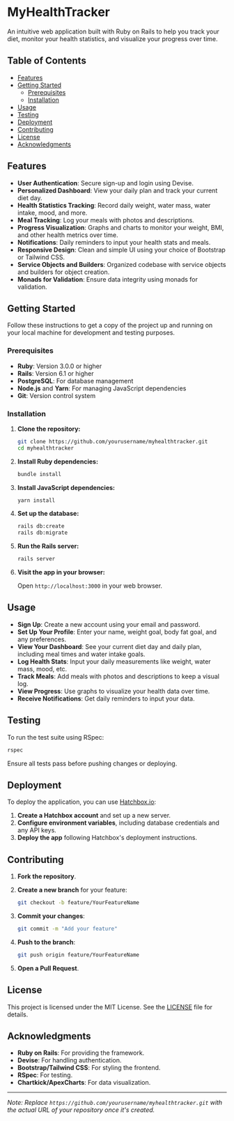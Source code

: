 # MyHealthTracker

An intuitive web application built with Ruby on Rails to help you track your diet, monitor your health statistics, and visualize your progress over time.

## Table of Contents

- [Features](#features)
- [Getting Started](#getting-started)
  - [Prerequisites](#prerequisites)
  - [Installation](#installation)
- [Usage](#usage)
- [Testing](#testing)
- [Deployment](#deployment)
- [Contributing](#contributing)
- [License](#license)
- [Acknowledgments](#acknowledgments)

## Features

- **User Authentication**: Secure sign-up and login using Devise.
- **Personalized Dashboard**: View your daily plan and track your current diet day.
- **Health Statistics Tracking**: Record daily weight, water mass, water intake, mood, and more.
- **Meal Tracking**: Log your meals with photos and descriptions.
- **Progress Visualization**: Graphs and charts to monitor your weight, BMI, and other health metrics over time.
- **Notifications**: Daily reminders to input your health stats and meals.
- **Responsive Design**: Clean and simple UI using your choice of Bootstrap or Tailwind CSS.
- **Service Objects and Builders**: Organized codebase with service objects and builders for object creation.
- **Monads for Validation**: Ensure data integrity using monads for validation.

## Getting Started

Follow these instructions to get a copy of the project up and running on your local machine for development and testing purposes.

### Prerequisites

- **Ruby**: Version 3.0.0 or higher
- **Rails**: Version 6.1 or higher
- **PostgreSQL**: For database management
- **Node.js** and **Yarn**: For managing JavaScript dependencies
- **Git**: Version control system

### Installation

1. **Clone the repository:**

   ```bash
   git clone https://github.com/yourusername/myhealthtracker.git
   cd myhealthtracker
   ```

2. **Install Ruby dependencies:**

   ```bash
   bundle install
   ```

3. **Install JavaScript dependencies:**

   ```bash
   yarn install
   ```

4. **Set up the database:**

   ```bash
   rails db:create
   rails db:migrate
   ```

5. **Run the Rails server:**

   ```bash
   rails server
   ```

6. **Visit the app in your browser:**

   Open `http://localhost:3000` in your web browser.

## Usage

- **Sign Up**: Create a new account using your email and password.
- **Set Up Your Profile**: Enter your name, weight goal, body fat goal, and any preferences.
- **View Your Dashboard**: See your current diet day and daily plan, including meal times and water intake goals.
- **Log Health Stats**: Input your daily measurements like weight, water mass, mood, etc.
- **Track Meals**: Add meals with photos and descriptions to keep a visual log.
- **View Progress**: Use graphs to visualize your health data over time.
- **Receive Notifications**: Get daily reminders to input your data.

## Testing

To run the test suite using RSpec:

```bash
rspec
```

Ensure all tests pass before pushing changes or deploying.

## Deployment

To deploy the application, you can use [Hatchbox.io](https://www.hatchbox.io/):

1. **Create a Hatchbox account** and set up a new server.
2. **Configure environment variables**, including database credentials and any API keys.
3. **Deploy the app** following Hatchbox's deployment instructions.

## Contributing

1. **Fork the repository**.
2. **Create a new branch** for your feature:

   ```bash
   git checkout -b feature/YourFeatureName
   ```

3. **Commit your changes**:

   ```bash
   git commit -m "Add your feature"
   ```

4. **Push to the branch**:

   ```bash
   git push origin feature/YourFeatureName
   ```

5. **Open a Pull Request**.

## License

This project is licensed under the MIT License. See the [LICENSE](LICENSE) file for details.

## Acknowledgments

- **Ruby on Rails**: For providing the framework.
- **Devise**: For handling authentication.
- **Bootstrap/Tailwind CSS**: For styling the frontend.
- **RSpec**: For testing.
- **Chartkick/ApexCharts**: For data visualization.

---

*Note: Replace `https://github.com/yourusername/myhealthtracker.git` with the actual URL of your repository once it's created.*